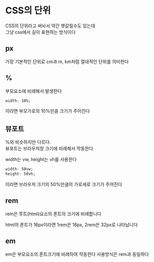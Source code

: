 # CSS의 단위

CSS의 단위라고 써놔서 약간 햇갈릴수도 있는데<br>
그냥 css에서 길이 표현하는 방식이다

## px

가장 기본적인 단위로 cm과 m, km처럼 절대적인 단위를 의미한다

## %

부모요소에 비례해서 발생한다

```css
width: 10%;
```

이라면 부모가로의 10%만큼 크기가 주어진다

## 뷰포트

%와 비슷하지만 다르다.<br>
뷰포트는 브라우저창 크기에 비례해서 작동한다

width는 vw, height는 vh를 사용한다

```css
width: 50vw;
height: 50vh;
```

이라면 브라우저 크기의 50%만큼의 가로세로 크기가 주어진다

## rem

rem은 루트(html)요소의 폰트의 크기에 비례합니다

html의 폰트가 16px이라면 1rem은 16px, 2rem은 32px로 나타납니다

## em

em은 부모요소의 폰트크기에 비례하여 작동한다
사용방식은 rem과 동일하다
